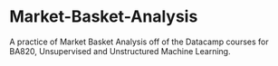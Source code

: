 # Market-Basket-Analysis
A practice of Market Basket Analysis off of the Datacamp courses for BA820, Unsupervised and Unstructured Machine Learning.
